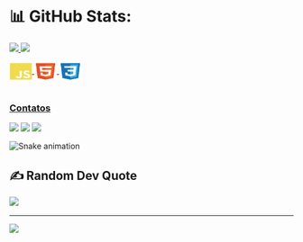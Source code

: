    # 📊 GitHub Stats:
<div>
   <a href="https://github.com/SuzBarbosa">
   <img height="180em" src="https://github-readme-stats.vercel.app/api?username=SuzBarbosa&show_icons=true&theme=tokyonight&include_all_commits=true&count_private=true"/>
    <img height="180em" src="https://github-readme-streak-stats.herokuapp.com/?user=SuzBarbosa&theme=radical&hide_border=false/>
   <img height="180em" src="https://github-readme-stats.vercel.app/api/top-langs/?username=SuzBarbosa&layout=compact&langs_count=6&theme=tokyonight"/>

</div>   
<div style="display: inline_block"><br>
  <img align="center" alt="Js" height="30" width="40" src="https://raw.githubusercontent.com/devicons/devicon/master/icons/javascript/javascript-plain.svg">
  <img align="center" alt="HTML" height="30" width="40" src="https://raw.githubusercontent.com/devicons/devicon/master/icons/html5/html5-original.svg">
  <img align="center" alt="CSS" height="30" width="40" src="https://raw.githubusercontent.com/devicons/devicon/master/icons/css3/css3-original.svg">
</div>
 
 <br>
 
  ### Contatos
 
<div> 
  
  <a href="https://instagram.com/suzanabarbosa" target="_blank"><img src="https://img.shields.io/badge/-Instagram-%23E4405F?style=for-the-badge&logo=instagram&logoColor=white" target="_blank"></a>
  <a href = "mailto:suzanabarbosa413@hotmail.com"><img src="https://img.shields.io/badge/-Gmail-%23333?style=for-the-badge&logo=gmail&logoColor=white" target="_blank"></a>
  <a href="https://www.linkedin.com/in/suzana-barbosa-8b9105139/" target="_blank"><img src="https://img.shields.io/badge/-LinkedIn-%230077B5?style=for-the-badge&logo=linkedin&logoColor=white" target="_blank"></a> 
 
  ![Snake animation](https://github.com/SuzBarbosa/SuzBarbosa/blob/output/github-contribution-grid-snake.svg)

</div>

## ✍️ Random Dev Quote
![](https://quotes-github-readme.vercel.app/api?type=horizontal&theme=dark)

---
[![](https://visitcount.itsvg.in/api?id=DSantos29&icon=6&color=0)](https://visitcount.itsvg.in)

<!-- Proudly created with GPRM ( https://gprm.itsvg.in ) -->
